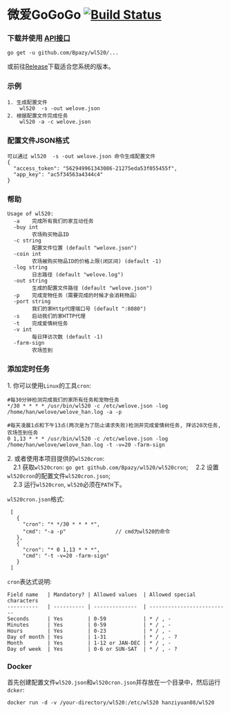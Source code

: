 微爱GoGoGo [![Build Status](https://travis-ci.org/Bpazy/wl520.svg?branch=master)](https://travis-ci.org/Bpazy/wl520)
=============

### 下载并使用 [API接口](https://github.com/Bpazy/wl520/blob/master/API.md)
```
go get -u github.com/Bpazy/wl520/...
```
或前往[Release](https://github.com/Bpazy/wl520/releases)下载适合您系统的版本。

### 示例
```
1. 生成配置文件 
    wl520  -s -out welove.json
2. 根据配置文件完成任务 
    wl520 -a -c welove.json
```

### 配置文件JSON格式
```
可以通过 wl520  -s -out welove.json 命令生成配置文件
{
  "access_token": "562949961343086-21275eda53f055455f",
  "app_key": "ac5f34563a4344c4"
}
```

### 帮助
```
Usage of wl520:
  -a    完成所有我们的家互动任务
  -buy int
        农场购买物品ID
  -c string
        配置文件位置 (default "welove.json")
  -coin int
        农场被购买物品ID的价格上限(闭区间) (default -1)
  -log string
        日志路径 (default "welove.log")
  -out string
        生成的配置文件路径 (default "welove.json")
  -p    完成宠物任务（需要完成的时候才会消耗物品）
  -port string
        我们的家Http代理端口号 (default ":8080")
  -s    启动我们的家HTTP代理
  -t    完成爱情树任务
  -v int
        每日拜访次数 (default -1)
  -farm-sign
        农场签到
```

### 添加定时任务
1\. 你可以使用`Linux`的工具`cron`:
```
#每30分钟检测完成我们的家所有任务和宠物任务
*/30 * * * * /usr/bin/wl520 -c /etc/welove.json -log /home/han/welove/welove_han.log -a -p

#每天凌晨1点和下午13点(两次是为了防止请求失败)检测并完成爱情树任务, 拜访20次任务, 农场签到任务
0 1,13 * * * /usr/bin/wl520 -c /etc/welove.json -log /home/han/welove/welove_han.log -t -v=20 -farm-sign
```
2\. 或者使用本项目提供的`wl520cron`:    
&emsp;2.1 获取`wl520cron`: `go get github.com/Bpazy/wl520/wl520cron`;
&emsp;2.2 设置`wl520cron`的配置文件`wl520cron.json`;    
&emsp;2.3 运行`wl520cron`, `wl520`必须在`PATH`下。

`wl520cron.json`格式:
```
 [
   {
     "cron": "* */30 * * * *",
     "cmd": "-a -p"                // cmd为wl520的命令
   },
   {
     "cron": "* 0 1,13 * * *",
     "cmd": "-t -v=20 -farm-sign"
   }
 ]
 ```
`cron`表达式说明:
```
Field name   | Mandatory? | Allowed values  | Allowed special characters
----------   | ---------- | --------------  | --------------------------
Seconds      | Yes        | 0-59            | * / , -
Minutes      | Yes        | 0-59            | * / , -
Hours        | Yes        | 0-23            | * / , -
Day of month | Yes        | 1-31            | * / , - ?
Month        | Yes        | 1-12 or JAN-DEC | * / , -
Day of week  | Yes        | 0-6 or SUN-SAT  | * / , - ?
```

### Docker
首先创建配置文件`wl520.json`和`wl520cron.json`并存放在一个目录中，然后运行`dcker`:
```
docker run -d -v /your-directory/wl520:/etc/wl520 hanziyuan08/wl520
```
